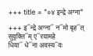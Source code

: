+++
title = "०४ इन्द्रे अग्ना"

+++
इ᳓न्द्रे अग्ना᳓ न᳓मो बृह᳓त्  
सुवृक्ति᳓म् ए᳓रयामहे  
धिया᳓ धे᳓ना अवस्य᳓वः